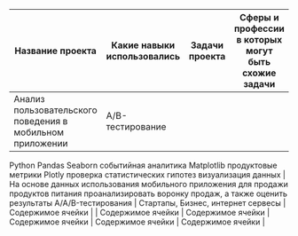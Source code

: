 | Название проекта | Какие навыки использовались | Задачи проекта | Сферы и профессии в которых могут быть схожие задачи | Ключевые слова |
| ----------------- | ----------------- | ----------------- | ----------------- | ----------------- |
| Анализ пользовательского поведения в мобильном приложении | А/В-тестирование
Python Pandas
Seaborn
событийная аналитика
Matplotlib
продуктовые метрики
Plotly проверка статистических гипотез
визуализация данных | На основе данных использования мобильного приложения для продажи продуктов питания проанализировать воронку продаж, а также оценить результаты A/A/B-тестирования | Стартапы, Бизнес, интернет сервесы | Содержимое ячейки |
| Содержимое ячейки | Содержимое ячейки | Содержимое ячейки | Содержимое ячейки | Содержимое ячейки |


